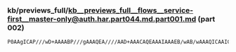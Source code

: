 ### kb/previews_full/kb__previews_full__flows__service-first__master-only@auth.har.part044.md.part001.md (part 002)

```md
P0AAgICAP///wD+AAAABP///gAAAQEA////AAD+AAACAQEAAAIAAAEB/wAB/wAAAQICAAICAgD9/PwAAf8AAAICAgD7/v
```

```
